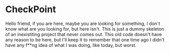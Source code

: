 # CheckPoint

Hello friend, if you are here, maybe you are looking for something, I don´t know what are you looking for, but here isn't. This is just a dummy skeleton of an inexistiting project that never comes out.
This old code doesn't have any reason to be here, but I'll keep it to remember that one time ago I didn't have any f**ng idea of what I was doing, like today, but worst.
